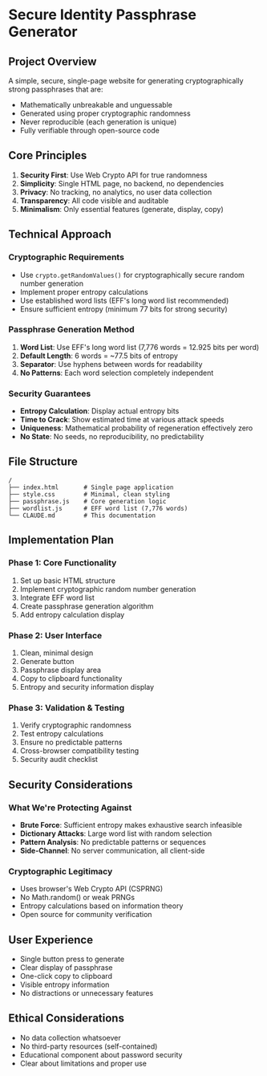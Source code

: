 # Secure Identity Passphrase Generator

## Project Overview
A simple, secure, single-page website for generating cryptographically strong passphrases that are:
- Mathematically unbreakable and unguessable
- Generated using proper cryptographic randomness
- Never reproducible (each generation is unique)
- Fully verifiable through open-source code

## Core Principles
1. **Security First**: Use Web Crypto API for true randomness
2. **Simplicity**: Single HTML page, no backend, no dependencies
3. **Privacy**: No tracking, no analytics, no user data collection
4. **Transparency**: All code visible and auditable
5. **Minimalism**: Only essential features (generate, display, copy)

## Technical Approach

### Cryptographic Requirements
- Use `crypto.getRandomValues()` for cryptographically secure random number generation
- Implement proper entropy calculations
- Use established word lists (EFF's long word list recommended)
- Ensure sufficient entropy (minimum 77 bits for strong security)

### Passphrase Generation Method
1. **Word List**: Use EFF's long word list (7,776 words = 12.925 bits per word)
2. **Default Length**: 6 words = ~77.5 bits of entropy
3. **Separator**: Use hyphens between words for readability
4. **No Patterns**: Each word selection completely independent

### Security Guarantees
- **Entropy Calculation**: Display actual entropy bits
- **Time to Crack**: Show estimated time at various attack speeds
- **Uniqueness**: Mathematical probability of regeneration effectively zero
- **No State**: No seeds, no reproducibility, no predictability

## File Structure
```
/
├── index.html       # Single page application
├── style.css        # Minimal, clean styling
├── passphrase.js    # Core generation logic
├── wordlist.js      # EFF word list (7,776 words)
└── CLAUDE.md        # This documentation
```

## Implementation Plan

### Phase 1: Core Functionality
1. Set up basic HTML structure
2. Implement cryptographic random number generation
3. Integrate EFF word list
4. Create passphrase generation algorithm
5. Add entropy calculation display

### Phase 2: User Interface
1. Clean, minimal design
2. Generate button
3. Passphrase display area
4. Copy to clipboard functionality
5. Entropy and security information display

### Phase 3: Validation & Testing
1. Verify cryptographic randomness
2. Test entropy calculations
3. Ensure no predictable patterns
4. Cross-browser compatibility testing
5. Security audit checklist

## Security Considerations

### What We're Protecting Against
- **Brute Force**: Sufficient entropy makes exhaustive search infeasible
- **Dictionary Attacks**: Large word list with random selection
- **Pattern Analysis**: No predictable patterns or sequences
- **Side-Channel**: No server communication, all client-side

### Cryptographic Legitimacy
- Uses browser's Web Crypto API (CSPRNG)
- No Math.random() or weak PRNGs
- Entropy calculations based on information theory
- Open source for community verification

## User Experience
- Single button press to generate
- Clear display of passphrase
- One-click copy to clipboard
- Visible entropy information
- No distractions or unnecessary features

## Ethical Considerations
- No data collection whatsoever
- No third-party resources (self-contained)
- Educational component about password security
- Clear about limitations and proper use